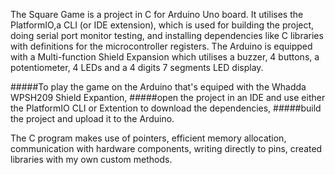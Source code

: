 The Square Game is a project in C for Arduino Uno board. 
It utilises the PlatformIO,a CLI (or IDE extension), which is used for building the project, doing serial port monitor testing, and installing dependencies like C libraries with definitions for the microcontroller registers. 
The Arduino is equipped with a Multi-function Shield Expansion which utilises a buzzer, 4 buttons, a potentiometer, 4 LEDs and a 4 digits 7 segments LED display.

#####To play the game on the Arduino that's equiped with the Whadda WPSH209 Shield Expantion, 
#####open the project in an IDE and use either the PlatformIO CLI or Extention to download the dependencies, 
#####build the project and upload it to the Arduino.

The C program makes use of pointers, efficient memory allocation, communication with hardware components, writing directly to pins, created libraries with my own custom methods. 
